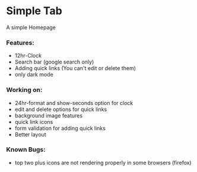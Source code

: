 # Simple Tab
A simple Homepage

### Features:
- 12hr-Clock
- Search bar (google search only)
- Adding quick links (You can't edit or delete them)
- only dark mode
### Working on:
- 24hr-format and show-seconds option for clock
- edit and delete options for quick links
- background image features
- quick link icons
- form validation for adding quick links
- Better layout

### Known Bugs:
- top two plus icons are not rendering properly in some browsers (firefox)

